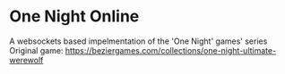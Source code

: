 # One Night Online
A websockets based impelmentation of the 'One Night' games' series\
Original game: https://beziergames.com/collections/one-night-ultimate-werewolf


